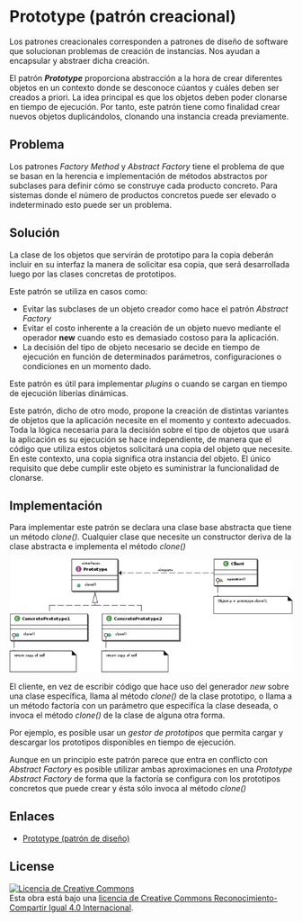# Prototype (patrón creacional)

Los patrones creacionales corresponden a patrones de diseño de software que solucionan problemas de creación de instancias. Nos ayudan a encapsular y abstraer dicha creación.

El patrón ***Prototype*** proporciona abstracción a la hora de crear diferentes objetos en un contexto donde se desconoce cúantos y cuáles deben ser creados a priori. La idea principal es que los objetos deben poder clonarse en tiempo de ejecución. Por tanto, este patrón tiene como finalidad crear nuevos objetos duplicándolos, clonando una instancia creada previamente.

## Problema

Los patrones *Factory Method* y *Abstract Factory* tiene el problema de que se basan en la herencia e implementación de métodos abstractos por subclases para definir cómo se construye cada producto concreto. Para sistemas donde el número de productos concretos puede ser elevado o indeterminado esto puede ser un problema.

## Solución

La clase de los objetos que servirán de prototipo para la copia deberán incluir en su interfaz la manera de solicitar esa copia, que será desarrollada luego por las clases concretas de prototipos.

Este patrón se utiliza en casos como:

* Evitar las subclases de un objeto creador como hace el patrón *Abstract Factory*
* Evitar el costo inherente a la creación de un objeto nuevo mediante el operador **new** cuando esto es demasiado costoso para la aplicación.
* La decisión del tipo de objeto necesario se decide en tiempo de ejecución en función de determinados parámetros, configuraciones o condiciones en un momento dado.

Este patrón es útil para implementar *plugins* o cuando se cargan en tiempo de ejecución liberías dinámicas.

Este patrón, dicho de otro modo, propone la creación de distintas variantes de objetos que la aplicación necesite en el momento y contexto adecuados. Toda la lógica necesaria para la decisión sobre el tipo de objetos que usará la aplicación es su ejecución se hace independiente, de manera que el código que utiliza estos objetos solicitará una copia del objeto que necesite. En este contexto, una copia significa otra instancia del objeto. El único requisito que debe cumplir este objeto es suministrar la funcionalidad de clonarse.

## Implementación

Para implementar este patrón se declara una clase base abstracta que tiene un método *clone()*. Cualquier clase que necesite un constructor deriva de la clase abstracta e implementa el método *clone()*

![Prototype](example/imgs/Prototype.png)

El cliente, en vez de escribir código que hace uso del generador *new* sobre una clase específica, llama al método *clone()* de la clase prototipo, o llama a un método factoría con un parámetro que especifíca la clase deseada, o invoca el método *clone()* de la clase de alguna otra forma.

Por ejemplo, es posible usar un *gestor de prototipos* que permita cargar y descargar los prototipos disponibles en tiempo de ejecución.

Aunque en un principio este patrón parece que entra en conflicto con *Abstract Factory* es posible utilizar ambas aproximaciones en una *Prototype Abstract Factory* de forma que la factoría se configura con los prototipos concretos que puede crear y ésta sólo invoca al método *clone()*

## Enlaces

* [Prototype (patrón de diseño)](https://es.wikipedia.org/wiki/Prototype_%28patr%C3%B3n_de_dise%C3%B1o%29)

## License

[![Licencia de Creative Commons](https://i.creativecommons.org/l/by-sa/4.0/80x15.png)](http://creativecommons.org/licenses/by-sa/4.0/)  
Esta obra está bajo una [licencia de Creative Commons Reconocimiento-Compartir Igual 4.0 Internacional](http://creativecommons.org/licenses/by-sa/4.0/).
